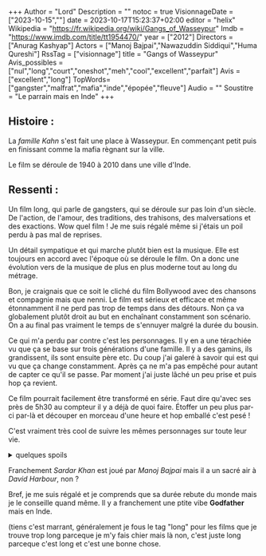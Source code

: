 +++
Author = "Lord"
Description = ""
notoc = true
VisionnageDate = ["2023-10-15",""]
date = 2023-10-17T15:23:37+02:00
editor = "helix"
Wikipedia = "https://fr.wikipedia.org/wiki/Gangs_of_Wasseypur"
Imdb = "https://www.imdb.com/title/tt1954470/"
year = ["2012"]
Directors = ["Anurag Kashyap"]
Actors = ["Manoj Bajpai","Nawazuddin Siddiqui","Huma Qureshi"]
RssTag = ["visionnage"]
title = "Gangs of Wasseypur"
Avis_possibles = ["nul","long","court","oneshot","meh","cool","excellent","parfait"]
Avis = ["excellent","long"] 
TopWords=["gangster","malfrat","mafia","inde","épopée","fleuve"]
Audio = ""
Soustitre = "Le parrain mais en Inde"
+++
## Histoire : 
La *famille Kahn* s'est fait une place à Wasseypur.
En commençant petit puis en finissant comme la mafia règnant sur la ville.

Le film se déroule de 1940 à 2010 dans une ville d'Inde.

## Ressenti :
Un film long, qui parle de gangsters, qui se déroule sur pas loin d'un siècle.
De l'action, de l'amour, des traditions, des trahisons, des malversations et des exactions.
Wow quel film !
Je me suis régalé même si j'étais un poil perdu à pas mal de reprises.

Un détail sympatique et qui marche plutôt bien est la musique.
Elle est toujours en accord avec l'époque où se déroule le film.
On a donc une évolution vers de la musique de plus en plus moderne tout au long du métrage.

Bon, je craignais que ce soit le cliché du film Bollywood avec des chansons et compagnie mais que nenni.
Le film est sérieux et efficace et même étonnamment il ne perd pas trop de temps dans des détours.
Non ça va globalement plutôt droit au but en enchaînant constamment son scénario.
On a au final pas vraiment le temps de s'ennuyer malgré la durée du bousin.

Ce qui m'a perdu par contre c'est les personnages.
Il y en a une térachiée vu que ça se base sur trois générations d'une famille.
Il y a des gamins, ils grandissent, ils sont ensuite père etc.
Du coup j'ai galeré à savoir qui est qui vu que ça change constamment.
Après ça ne m'a pas empêché pour autant de capter ce qu'il se passe.
Par moment j'ai juste lâché un peu prise et puis hop ça revient.

Ce film pourrait facilement être transformé en série.
Faut dire qu'avec ses près de 5h30 au compteur il y a déjà de quoi faire.
Étoffer un peu plus par-ci par-là et découper en morceau d'une heure et hop emballé c'est pesé !

C'est vraiment très cool de suivre les mêmes personnages sur toute leur vie.

<details><summary>quelques spoils</summary>

C'est marrant, au moment où je m'étais bien habitué à *Shahid Khan* celui-ci se fait buter comme ça sans prévenir.
C'est balot je commençais à bien apprécier le personnage.
Mais au final j'ai encore plus aimé le personnage de *Sardar Khan* (son fils).

L'arc de séduction entre lui et *Durga* est assez étrange d'un point de vue occidental moderne mais quand même assez drôle.

La fin de *Sardar Khan* est assez classe quand même.
Alors qu'il se fait attaquer comme une merde, il nous fait une *Boromir* (ou presque).
C'est assez peu crédible surtout quand tout le reste du temps tous les personnages crèvent à la moindre balle mais ça lui donne quand même une aura quasi surnaturelle.


</details>

Franchement *Sardar Khan* est joué par *Manoj Bajpai* mais il a un sacré air à *David Harbour*, non ?

Bref, je me suis régalé et je comprends que sa durée rebute du monde mais je le conseille quand même.
Il y a franchement une ptite vibe **Godfather** mais en Inde.

(tiens c'est marrant, généralement je fous le tag "long" pour les films que je trouve trop long parceque je m'y fais chier mais là non, c'est juste long parceque c'est long et c'est une bonne chose.
